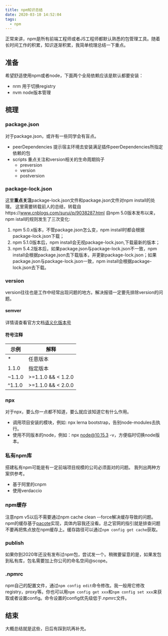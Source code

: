 ```yaml
---
title: npm知识总结
date: 2020-03-10 14:52:04
tags:
  - npm
---
```


正常来讲，npm是所有前端工程师或者JS工程师都默认熟悉的包管理工具。随着长时间工作的积累，知识逐渐积累，我简单梳理总结一下重点。

## 准备
希望舒适使用npm或者node，下面两个全局依赖应该是默认都要安装：
- nrm 用于切换registry
- nvm node版本管理

## 梳理
### package.json
对于package.json，或许有一些同学会有盲点。

- peerDependencies 提示宿主环境去安装满足插件peerDependencies所指定依赖的包
- scripts 重点关注和version相关的生命周期钩子
  - preversion
  - version
  - postversion

### package-lock.json
这里**重点关注**package-lock.json文件和package.json文件对npm install的处理。
这里需要转载前人的总结，转载自https://www.cnblogs.com/surui/p/9038287.html
自npm 5.0版本发布以来，npm istall的规则发生了三次变化:
1. npm 5.0.x版本，不管package.json怎么变，npm install时都会根据package-lock.json下载；
2. npm 5.1.0版本后，npm install会无视package-lock.json,下载最新的版本；
3. npm 5.4.2版本后，如果package.json与package-lock.json不一致，npm install会根据package.json去下载版本，并更新package-lock.json；如果package.json与package-lock.json一致，npm install会根据package-lock.json去下载。

### version
version往往也是工作中经常出现问题的地方。解决报错一定要先排除version的问题。
#### semver
详情请查看官方文档[语义化版本号](https://semver.org/lang/zh-CN/)
#### 符号注释
示例 | 解释
------- | -------
* | 任意版本
1.1.0 | 指定版本
~1.1.0 | >=1.1.0 && < 1.2.0
^1.1.0 | >=1.1.0 && < 2.0.0

### npx
对于npx，要么你一点都不知道，要么就应该知道它有什么作用。
- 调用项目安装的模块，例如: npx lerna bootstrap，告别node-modules去执行。
- 使用不同版本的node，例如：npx node@10.15.3 -v，方便临时切换node版本。

### 私有npm库
搭建私有npm可能是有一定前端项目规模的公司必须面对的问题。
我列出两种方案供参考。
- 基于阿里的cnpm
- 使用verdaccio

### npm缓存
注意npm v5以后不需要通过npm cache clean --force解决缓存导致的问题。npm的缓存基于[pacote](https://www.npmjs.com/package/pacote )实现，具体内容我还没看。总之官网的指引就是排查问题不要再把焦点放在npm缓存上。缓存路径可以通过`npm config get cache`获取。

### publish
如果你到2020年还没有发布过npm包，尝试发一个。稍微要留意的是，如果发包到私有库，包名需要加上你公司的命名空间@scope。

### .npmrc
npm自己的配置文件，通过`npm config edit`命令修改。我一般用它修改registry，proxy等。你也可以用`npm config get xxx`和`npm config set xxx`来获取或者设置config。命令设置的config优先级低于.npmrc文件。

## 结束
大概总结就是这些，日后有踩到坑再补充。
